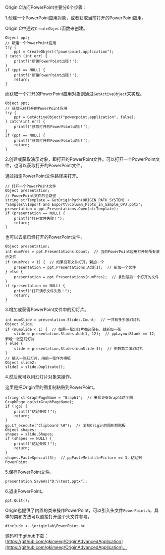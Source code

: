 Origin C访问PowerPoint主要分6个步骤：

1.创建一个PowerPoint应用对象，或者获取当前打开的PowerPoint应用。

Origin C中通过`CreateObject`函数来创建。
```
Object ppt;
// 新建一个PowerPoint应用
try {
    ppt = CreateObject("powerpoint.application");
} catch (int err) {
    printf("新建PowerPoint出错！");
}
if (ppt == NULL) {
    printf("新建PowerPoint出错！");
    return;
}
```
而获取一个打开的PowerPoint应用对象则通过`GetActiveObject`来实现。
```
Object ppt;
// 获取已经打开的PowerPoint应用
try {
	ppt = GetActiveObject("powerpoint.application", false);
} catch(int err) {
	printf("获取打开的PowerPoint出错！");
}
if (ppt == NULL) {
	printf("获取打开的PowerPoint出错！");
	return;
}
```
2.创建或获取演示对象，即打开的PowerPoint文件。可以打开一个PowerPoint文件，也可以获取打开的PowerPoint文件。

通过指定PowerPoint文件路径来打开。
```
// 打开一个PowerPoint文件
Object presentation;
// PowerPoint文件的全路径
string strTemplate = GetOriginPath(ORIGIN_PATH_SYSTEM) + "Samples\\Import and Export\\Column_Plots_in_Sample_OPJ.pptx";
presentation = ppt.Presentations.Open(strTemplate);
if (presentation == NULL) {
	printf("打开文件失败！");
	return;
}
```
也可以去拿已经打开的PowerPoint文件。
```
Object presentation;
int numPres = ppt.Presentations.Count;  // 当前PowerPoint应用打开的所有演示文件
if (numPres < 1) {  // 如果没有文件打开，新加一个
	presentation = ppt.Presentations.Add(1);  // 新加一个文件
} else {
	presentation = ppt.Presentations(numPres);  // 拿到最后一个打开的文件
}
if (presentation == NULL) {
	printf("打开演示文件失败！");
	return;
}
```
3.增加或获得PowerPoint文件中的幻灯片。
```
int numSlide = presentation.Slides.Count;  // 一共有多少张幻灯片
Object slide;
if (numSlide < 1) {  // 如果一张幻灯片都还没有，就新加一张
	slide = presentation.Slides.Add(1, 12);  // ppLayoutBlank == 12, 新增一张空幻灯片
} else {
	slide = presentation.Slides(numSlide-1);  // 倒数第二张幻灯片
}
// 插入一张幻灯片，用前一张作为模板
Object slide2;
slide2 = slide.Duplicate();
```
4.然后就可以用幻灯片对象来操作。

这里是把Origin里的图复制粘贴到PowerPoint。
```
string strGraphPageName = "Graph1";  // 要保证有Graph1这个图
GraphPage gp(strGraphPageName);
if (!gp) {
	printf("粘贴失败！");
	return;
}
gp.LT_execute("Clipboard %H");  // 复制Origin的图到剪贴板
Object shapes;
shapes = slide.Shapes;
if (shapes == NULL) {
	printf("粘贴失败！");
	return;
}
shapes.PasteSpecial(3);  // ppPasteMetafilePicture == 3，粘贴到PowerPoint
```
5.保存PowerPoint文件。
```
presentation.SaveAs("D:\\test.pptx");
```
6.退出PowerPoint。
```
ppt.Quit();
```

Origin也提供了内置的类来操作PowerPoint，可以引入头文件`PowerPoint.h`，具体的类和方法可以直接打开这个头文件参考。
```
#include <..\originlab\PowerPoint.h>
```

源码可于github下载：[https://github.com/gkimeeq/OriginAdvancedApplication](https://github.com/gkimeeq/OriginAdvancedApplication)。
